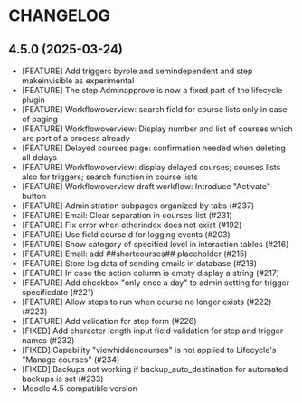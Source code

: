 CHANGELOG
=========

4.5.0 (2025-03-24)
------------------
* [FEATURE] Add triggers byrole and semindependent and step makeinvisible as experimental 
* [FEATURE] The step Adminapprove is now a fixed part of the lifecycle plugin
* [FEATURE] Workflowoverview: search field for course lists only in case of paging
* [FEATURE] Workflowoverview: Display number and list of courses which are part of a process already
* [FEATURE] Delayed courses page: confirmation needed when deleting all delays
* [FEATURE] Workflowoverview: display delayed courses; courses lists also for triggers; search function in course lists
* [FEATURE] Workflowoverview draft workflow: Introduce "Activate"-button
* [FEATURE] Administration subpages organized by tabs (#237)
* [FEATURE] Email: Clear separation in courses-list (#231)
* [FEATURE] Fix error when otherindex does not exist (#192)
* [FEATURE] Use field courseid for logging events (#203)
* [FEATURE] Show category of specified level in interaction tables (#216)
* [FEATURE] Email: add ##shortcourses## placeholder (#215)
* [FEATURE] Store log data of sending emails in database (#218)
* [FEATURE] In case the action column is empty display a string (#217)
* [FEATURE] Add checkbox "only once a day" to admin setting for trigger specificdate (#221)
* [FEATURE] Allow steps to run when course no longer exists (#222) (#223)
* [FEATURE] Add validation for step form (#226)
* [FIXED] Add character length input field validation for step and trigger names (#232)
* [FIXED] Capability "viewhiddencourses" is not applied to Lifecycle's "Manage courses" (#234)
* [FIXED] Backups not working if backup_auto_destination for automated backups is set (#233)
* Moodle 4.5 compatible version
